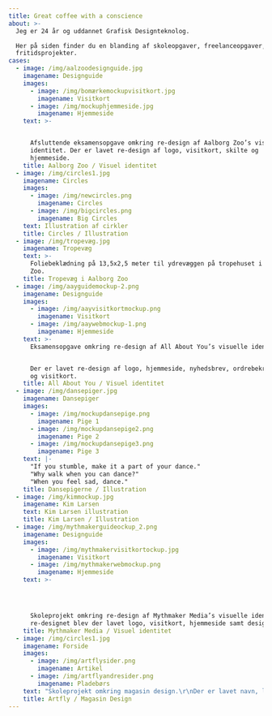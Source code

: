 ```yaml
---
title: Great coffee with a conscience
about: >-
  Jeg er 24 år og uddannet Grafisk Designteknolog.

  Her på siden finder du en blanding af skoleopgaver, freelanceopgaver, samt
  fritidsprojekter.
cases:
  - image: /img/aalzoodesignguide.jpg
    imagename: Designguide
    images:
      - image: /img/bomærkemockupvisitkort.jpg
        imagename: Visitkort
      - image: /img/mockuphjemmeside.jpg
        imagename: Hjemmeside
    text: >-


      Afsluttende eksamensopgave omkring re-design af Aalborg Zoo’s visuelle
      identitet. Der er lavet re-design af logo, visitkort, skilte og
      hjemmeside.
    title: Aalborg Zoo / Visuel identitet
  - image: /img/circles1.jpg
    imagename: Circles
    images:
      - image: /img/newcircles.png
        imagename: Circles
      - image: /img/bigcircles.png
        imagename: Big Circles
    text: Illustration af cirkler
    title: Circles / Illustration
  - image: /img/tropevæg.jpg
    imagename: Tropevæg
    text: >-
      Foliebeklædning på 13,5x2,5 meter til ydrevæggen på tropehuset i Aalborg
      Zoo.
    title: Tropevæg i Aalborg Zoo
  - image: /img/aayguidemockup-2.png
    imagename: Designguide
    images:
      - image: /img/aayvisitkortmockup.png
        imagename: Visitkort
      - image: /img/aaywebmockup-1.png
        imagename: Hjemmeside
    text: >-
      Eksamensopgave omkring re-design af All About You’s visuelle identitet.


      Der er lavet re-design af logo, hjemmeside, nyhedsbrev, ordrebekræftelse
      og visitkort.
    title: All About You / Visuel identitet
  - image: /img/dansepiger.jpg
    imagename: Dansepiger
    images:
      - image: /img/mockupdansepige.png
        imagename: Pige 1
      - image: /img/mockupdansepige2.png
        imagename: Pige 2
      - image: /img/mockupdansepige3.png
        imagename: Pige 3
    text: |-
      "If you stumble, make it a part of your dance."
      "Why walk when you can dance?"
      "When you feel sad, dance."
    title: Dansepigerne / Illustration
  - image: /img/kimmockup.jpg
    imagename: Kim Larsen
    text: Kim Larsen illustration
    title: Kim Larsen / Illustration
  - image: /img/mythmakerguideockup_2.png
    imagename: Designguide
    images:
      - image: /img/mythmakervisitkortockup.jpg
        imagename: Visitkort
      - image: /img/mythmakerwebmockup.png
        imagename: Hjemmeside
    text: >-




      Skoleprojekt omkring re-design af Mythmaker Media’s visuelle identitet. I
      re-designet blev der lavet logo, visitkort, hjemmeside samt design guide.
    title: Mythmaker Media / Visuel identitet
  - image: /img/circles1.jpg
    imagename: Forside
    images:
      - image: /img/artflysider.png
        imagename: Artikel
      - image: /img/artflyandresider.png
        imagename: Pladebørs
    text: "Skoleprojekt omkring magasin design.\r\nDer er lavet navn, logo, forside med et billede fra en anden kunstner, indersider, samt en designguide"
    title: Artfly / Magasin Design
---
```


